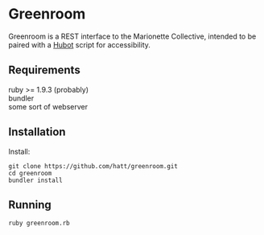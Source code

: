 # Greenroom

Greenroom is a REST interface to the Marionette Collective, intended to be paired with a [Hubot](https://github.com/github/hubot) script for accessibility.

## Requirements
ruby >= 1.9.3 (probably)  
bundler  
some sort of webserver  

## Installation
Install:

    git clone https://github.com/hatt/greenroom.git
    cd greenroom
    bundler install
    
## Running
`ruby greenroom.rb`
